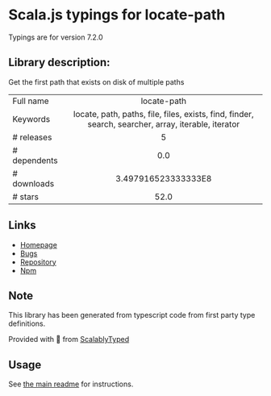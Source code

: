 
# Scala.js typings for locate-path

Typings are for version 7.2.0

## Library description:
Get the first path that exists on disk of multiple paths

|                    |                 |
| ------------------ | :-------------: |
| Full name          | locate-path |
| Keywords           | locate, path, paths, file, files, exists, find, finder, search, searcher, array, iterable, iterator |
| # releases         | 5 |
| # dependents       | 0.0 |
| # downloads        | 3.497916523333333E8 |
| # stars            | 52.0 |

## Links
- [Homepage](https://github.com/sindresorhus/locate-path#readme)
- [Bugs](https://github.com/sindresorhus/locate-path/issues)
- [Repository](https://github.com/sindresorhus/locate-path)
- [Npm](https://www.npmjs.com/package/locate-path)
    


## Note
This library has been generated from typescript code from first party type definitions.

Provided with :purple_heart: from [ScalablyTyped](https://github.com/oyvindberg/ScalablyTyped)

## Usage
See [the main readme](../../readme.md) for instructions.


